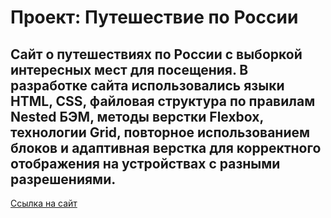 # Проект: Путешествие по России

## Сайт о путешествиях по России с выборкой интересных мест для посещения. В разработке сайта использовались языки HTML, CSS, файловая структура по правилам Nested БЭМ, методы верстки Flexbox, технологии Grid, повторное использованием блоков и адаптивная верстка для корректного отображения на устройствах с разными разрешениями.

[Ссылка на сайт](https://YanaTyk.github.io/russian-travel/ "Сайт о путешествиях по России здесь")
